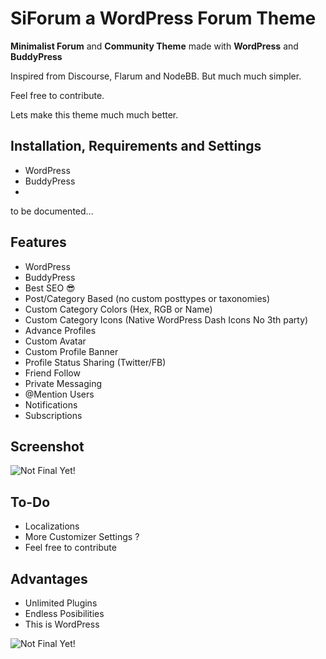 # SiForum a WordPress Forum Theme 

**Minimalist Forum** and **Community Theme** made with **WordPress** and **BuddyPress**

Inspired from Discourse, Flarum and NodeBB. But much much simpler.

Feel free to contribute. 

Lets make this theme much much better.

## Installation, Requirements and Settings

- WordPress
- BuddyPress
- 

to be documented...

## Features
 
- WordPress
- BuddyPress
- Best SEO 😎
- Post/Category Based (no custom posttypes or taxonomies)
- Custom Category Colors (Hex, RGB or Name)
- Custom Category Icons (Native WordPress Dash Icons No 3th party)
- Advance Profiles
- Custom Avatar
- Custom Profile Banner
- Profile Status Sharing (Twitter/FB)
- Friend Follow
- Private Messaging
- @Mention Users
- Notifications
- Subscriptions


## Screenshot

![Not Final Yet!](https://raw.githubusercontent.com/sinanisler/SiForum/main/SiForum-v3.png)


## To-Do

- Localizations
- More Customizer Settings ?
- Feel free to contribute


## Advantages
- Unlimited Plugins
- Endless Posibilities 
- This is WordPress 

![Not Final Yet!](https://raw.githubusercontent.com/sinanisler/SiForum/main/gigi.gif)
